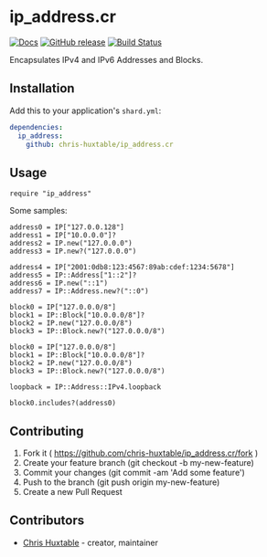 # ip_address.cr
[![Docs](https://img.shields.io/badge/docs-available-brightgreen.svg)](https://chris-huxtable.github.io/ip_address.cr/)
[![GitHub release](https://img.shields.io/github/release/chris-huxtable/ip_address.cr.svg)](https://github.com/chris-huxtable/ip_address.cr/releases)
[![Build Status](https://travis-ci.org/chris-huxtable/ip_address.cr.svg?branch=master)](https://travis-ci.org/chris-huxtable/ip_address.cr)

Encapsulates IPv4 and IPv6 Addresses and Blocks.


## Installation

Add this to your application's `shard.yml`:

```yaml
dependencies:
  ip_address:
    github: chris-huxtable/ip_address.cr
```


## Usage

```crystal
require "ip_address"
```

Some samples:
```crystal
address0 = IP["127.0.0.128"]
address1 = IP["10.0.0.0"]?
address2 = IP.new("127.0.0.0")
address3 = IP.new?("127.0.0.0")

address4 = IP["2001:0db8:123:4567:89ab:cdef:1234:5678"]
address5 = IP::Address["1::2"]?
address6 = IP.new("::1")
address7 = IP::Address.new?("::0")

block0 = IP["127.0.0.0/8"]
block1 = IP::Block["10.0.0.0/8"]?
block2 = IP.new("127.0.0.0/8")
block3 = IP::Block.new?("127.0.0.0/8")

block0 = IP["127.0.0.0/8"]
block1 = IP::Block["10.0.0.0/8"]?
block2 = IP.new("127.0.0.0/8")
block3 = IP::Block.new?("127.0.0.0/8")

loopback = IP::Address::IPv4.loopback

block0.includes?(address0)
```


## Contributing

1. Fork it ( https://github.com/chris-huxtable/ip_address.cr/fork )
2. Create your feature branch (git checkout -b my-new-feature)
3. Commit your changes (git commit -am 'Add some feature')
4. Push to the branch (git push origin my-new-feature)
5. Create a new Pull Request


## Contributors

- [Chris Huxtable](https://github.com/chris-huxtable) - creator, maintainer
